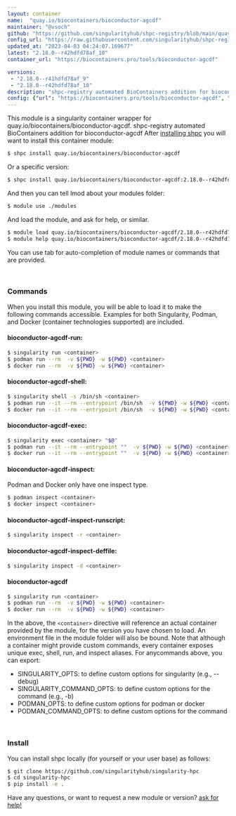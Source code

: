 ```yaml
---
layout: container
name:  "quay.io/biocontainers/bioconductor-agcdf"
maintainer: "@vsoch"
github: "https://github.com/singularityhub/shpc-registry/blob/main/quay.io/biocontainers/bioconductor-agcdf/container.yaml"
config_url: "https://raw.githubusercontent.com/singularityhub/shpc-registry/main/quay.io/biocontainers/bioconductor-agcdf/container.yaml"
updated_at: "2023-04-03 04:24:07.169677"
latest: "2.18.0--r42hdfd78af_10"
container_url: "https://biocontainers.pro/tools/bioconductor-agcdf"

versions:
 - "2.18.0--r41hdfd78af_9"
 - "2.18.0--r42hdfd78af_10"
description: "shpc-registry automated BioContainers addition for bioconductor-agcdf"
config: {"url": "https://biocontainers.pro/tools/bioconductor-agcdf", "maintainer": "@vsoch", "description": "shpc-registry automated BioContainers addition for bioconductor-agcdf", "latest": {"2.18.0--r42hdfd78af_10": "sha256:e3a956a892191db160b51f3c43e3166367b3b036a1c8cf1e82a85e9627014739"}, "tags": {"2.18.0--r41hdfd78af_9": "sha256:98e7f202581b81d9bc62616a4e80b02af1e430bd4c5a715eac200d61f476cda8", "2.18.0--r42hdfd78af_10": "sha256:e3a956a892191db160b51f3c43e3166367b3b036a1c8cf1e82a85e9627014739"}, "docker": "quay.io/biocontainers/bioconductor-agcdf"}
---
```


This module is a singularity container wrapper for quay.io/biocontainers/bioconductor-agcdf.
shpc-registry automated BioContainers addition for bioconductor-agcdf
After [installing shpc](#install) you will want to install this container module:


```bash
$ shpc install quay.io/biocontainers/bioconductor-agcdf
```

Or a specific version:

```bash
$ shpc install quay.io/biocontainers/bioconductor-agcdf:2.18.0--r42hdfd78af_10
```

And then you can tell lmod about your modules folder:

```bash
$ module use ./modules
```

And load the module, and ask for help, or similar.

```bash
$ module load quay.io/biocontainers/bioconductor-agcdf/2.18.0--r42hdfd78af_10
$ module help quay.io/biocontainers/bioconductor-agcdf/2.18.0--r42hdfd78af_10
```

You can use tab for auto-completion of module names or commands that are provided.

<br>

### Commands

When you install this module, you will be able to load it to make the following commands accessible.
Examples for both Singularity, Podman, and Docker (container technologies supported) are included.

#### bioconductor-agcdf-run:

```bash
$ singularity run <container>
$ podman run --rm  -v ${PWD} -w ${PWD} <container>
$ docker run --rm  -v ${PWD} -w ${PWD} <container>
```

#### bioconductor-agcdf-shell:

```bash
$ singularity shell -s /bin/sh <container>
$ podman run --it --rm --entrypoint /bin/sh  -v ${PWD} -w ${PWD} <container>
$ docker run --it --rm --entrypoint /bin/sh  -v ${PWD} -w ${PWD} <container>
```

#### bioconductor-agcdf-exec:

```bash
$ singularity exec <container> "$@"
$ podman run --it --rm --entrypoint ""  -v ${PWD} -w ${PWD} <container> "$@"
$ docker run --it --rm --entrypoint ""  -v ${PWD} -w ${PWD} <container> "$@"
```

#### bioconductor-agcdf-inspect:

Podman and Docker only have one inspect type.

```bash
$ podman inspect <container>
$ docker inspect <container>
```

#### bioconductor-agcdf-inspect-runscript:

```bash
$ singularity inspect -r <container>
```

#### bioconductor-agcdf-inspect-deffile:

```bash
$ singularity inspect -d <container>
```



#### bioconductor-agcdf

```bash
$ singularity run <container>
$ podman run --rm  -v ${PWD} -w ${PWD} <container>
$ docker run --rm  -v ${PWD} -w ${PWD} <container>
```


In the above, the `<container>` directive will reference an actual container provided
by the module, for the version you have chosen to load. An environment file in the
module folder will also be bound. Note that although a container
might provide custom commands, every container exposes unique exec, shell, run, and
inspect aliases. For anycommands above, you can export:

 - SINGULARITY_OPTS: to define custom options for singularity (e.g., --debug)
 - SINGULARITY_COMMAND_OPTS: to define custom options for the command (e.g., -b)
 - PODMAN_OPTS: to define custom options for podman or docker
 - PODMAN_COMMAND_OPTS: to define custom options for the command

<br>

### Install

You can install shpc locally (for yourself or your user base) as follows:

```bash
$ git clone https://github.com/singularityhub/singularity-hpc
$ cd singularity-hpc
$ pip install -e .
```

Have any questions, or want to request a new module or version? [ask for help!](https://github.com/singularityhub/singularity-hpc/issues)